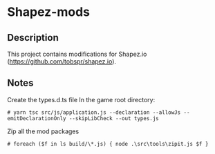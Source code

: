 # Shapez-mods

## Description

This project contains modifications for Shapez.io (https://github.com/tobspr/shapez.io).

## Notes

Create the types.d.ts file
In the game root directory:

`# yarn tsc src/js/application.js --declaration --allowJs --emitDeclarationOnly --skipLibCheck --out types.js`

Zip all the mod packages

`# foreach ($f in ls build/\*.js) { node .\src\tools\zipit.js $f }`
